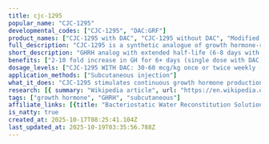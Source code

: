 ```yaml
---
title: cjc-1295
popular_name: "CJC-1295"
developmental_codes: ["CJC-1295", "DAC:GRF"]
product_names: ["CJC-1295 with DAC", "CJC-1295 without DAC", "Modified GRF 1-29"]
full_description: "CJC-1295 is a synthetic analogue of growth hormone-releasing hormone (GHRH) and growth hormone secretagogue developed by ConjuChem Biotechnologies. Two distinct forms exist: CJC-1295 WITH DAC (Drug Affinity Complex) features covalent albumin binding extending half-life to 5.8-8.1 days, while CJC-1295 WITHOUT DAC (Modified GRF 1-29) has 30-minute to 2-hour half-life requiring multiple daily doses. WITH DAC version binds to GHRH receptors in pituitary, activating G-proteins and increasing cAMP/IP3 production, resulting in 2-10 fold GH increases for 6+ days and 1.5-3 fold IGF-1 increases for 9-11 days after single injection. After multiple doses, IGF-1 remains elevated for 28 days. Phase 2 clinical trials for HIV-associated lipodystrophy and growth hormone deficiency showed sustained, dose-dependent GH/IGF-1 increases with good tolerability at 30-60 mcg/kg doses. Synergistic effects with Ipamorelin: Research indicates combining CJC-1295 with Ipamorelin produces enhanced GH release compared to either peptide alone. CJC-1295 (GHRH analog) and Ipamorelin (selective GHRP mimicking ghrelin) target different receptor families in the pituitary, creating complementary stimulation—CJC-1295 provides sustained GH release while Ipamorelin induces rapid GH spikes. Similar peptide combinations (GHRH analog + GHRP-2) showed synergistic interaction: individual compounds produced 20-fold and 47-fold GH increases respectively, but simultaneous application achieved 54-fold increase. Clinical practitioners report the combination typically produces 3-5 fold increase in GH release versus monotherapy, though this specific claim for CJC-1295/Ipamorelin lacks published human trial verification. The dual-action mechanism may enhance muscle mass, fat metabolism, recovery, and sleep quality. Development discontinued following patient death during trials (attributed to unrelated coronary artery disease), though research terminated as precaution. Critical safety concerns include cardiovascular risks: FDA warns of increased heart rate, systemic vasodilation, flushing, transient hypotension. Elevated GH/IGF-1 can cause cardiac hypertrophy, fluid retention, increased blood pressure, particularly dangerous for pre-existing cardiovascular conditions. Not FDA-approved; classified as Investigational New Drug available only for research. Removed from FDA Category 2 list September 2024, making it eligible for Pharmacy Compounding Advisory Committee review. Banned by WADA for competitive sports. DAC version typically dosed 1-2x weekly, non-DAC version requires daily or twice-daily dosing."
short_description: "GHRH analog with extended half-life (6-8 days with DAC). 2-10x GH increase for 6+ days. Synergistic with Ipamorelin (3-5x boost via dual receptor targeting). Phase 2 trials discontinued after death. Cardiovascular risks. Not FDA-approved."
benefits: ["2-10 fold increase in GH for 6+ days (single dose with DAC)", "1.5-3 fold IGF-1 increase sustained 9-11 days", "IGF-1 remains elevated 28 days after multiple doses", "Extended half-life (5.8-8.1 days with DAC) allows weekly dosing", "Safe and well-tolerated at 30-60 mcg/kg in clinical trials", "Normalized growth parameters in animal models with daily dosing", "Preserved pulsatile GH secretion patterns vs exogenous GH", "Proteomic changes suggesting metabolic improvements", "Potential body composition improvements", "Subcutaneous administration"]
dosage_levels: ["CJC-1295 WITH DAC: 30-60 mcg/kg once or twice weekly (clinical trial dose)", "CJC-1295 WITH DAC: 1-2mg per week (typical subcutaneous dose)", "CJC-1295 WITHOUT DAC (Modified GRF 1-29): 100-200mcg 1-3x daily", "WITHOUT DAC: Requires daily or twice-daily dosing due to 30min-2hr half-life", "WITH DAC: Weekly dosing sufficient due to 6-8 day half-life", "Stack with GHRP peptides (e.g., Ipamorelin) for synergistic effects", "Cardiovascular screening required before use", "Not recommended for those with pre-existing heart conditions"]
application_methods: ["Subcutaneous injection"]
what_it_does: "CJC-1295 stimulates continuous growth hormone production over several days (with DAC) or in pulses (without DAC). The with-DAC version maintains elevated GH and IGF-1 for up to a week from one injection, improving body composition and recovery."
research: [{ summary: "Wikipedia article", url: "https://en.wikipedia.org/wiki/CJC-1295" }, { summary: "PubMed database search", url: "https://pubmed.ncbi.nlm.nih.gov/?term=cjc-1295" }, { summary: "Clinical trials search", url: "https://clinicaltrials.gov/search?term=cjc-1295" }, { summary: "Phase 2 clinical trial efficacy results", url: "https://pubmed.ncbi.nlm.nih.gov/16352683/" }, { summary: "Proteomic changes study", url: "https://pubmed.ncbi.nlm.nih.gov/19386527/" }, { summary: "Animal model efficacy research", url: "https://journals.physiology.org/doi/full/10.1152/ajpendo.00201.2006" }, { summary: "Doping control detection methods", url: "https://pubmed.ncbi.nlm.nih.gov/38197510/" }, { summary: "GHRH detection methods", url: "https://pubmed.ncbi.nlm.nih.gov/37806509/" }]
tags: ["growth hormone", "GHRH", "subcutaneous"]
affiliate_links: [{title: "Bacteriostatic Water Reconstitution Solution 10ml", url: "https://bit.ly/3L8IxFM"}, {title: "CJC1295/Ipamorelin", url: "https://bit.ly/3WEe2dD"}]
is_natty: true
created_at: 2025-10-17T08:25:41.104Z
last_updated_at: 2025-10-19T03:35:56.788Z
---
```

